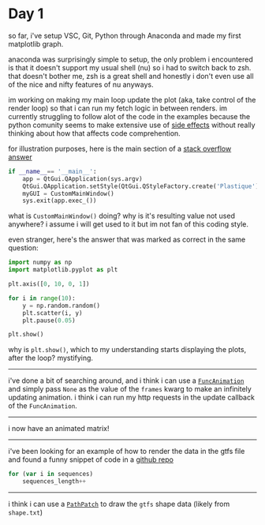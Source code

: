# Day 1

so far, i've setup VSC, Git, Python through Anaconda and made my first matplotlib graph.

anaconda was surprisingly simple to setup, the only problem i encountered is that it doesn't support my usual shell (nu) so i had to switch back to zsh. that doesn't bother me, zsh is a great shell and honestly i don't even use all of the nice and nifty features of nu anyways.

im working on making my main loop update the plot (aka, take control of the render loop) so that i can run my fetch logic in between renders. im currently struggling to follow alot of the code in the examples because the python comunity seems to make extensive use of [side effects](https://en.wikipedia.org/wiki/Side_effect_(computer_science)) without really thinking about how that affects code comprehention.

for illustration purposes, here is the main section of a [stack overflow answer](https://stackoverflow.com/questions/11874767/how-do-i-plot-in-real-time-in-a-while-loop)

```py
if __name__== '__main__':
    app = QtGui.QApplication(sys.argv)
    QtGui.QApplication.setStyle(QtGui.QStyleFactory.create('Plastique'))
    myGUI = CustomMainWindow()
    sys.exit(app.exec_())
```

what is `CustomMainWindow()` doing? why is it's resulting value not used anywhere?
i assume i will get used to it but im not fan of this coding style.

even stranger, here's the answer that was marked as correct in the same question:

```py
import numpy as np
import matplotlib.pyplot as plt

plt.axis([0, 10, 0, 1])

for i in range(10):
    y = np.random.random()
    plt.scatter(i, y)
    plt.pause(0.05)

plt.show()
```

why is `plt.show()`, which to my understanding starts displaying the plots, after the loop? mystifying.

---

i've done a bit of searching around, and i think i can use a [`FuncAnimation`](https://matplotlib.org/stable/api/_as_gen/matplotlib.animation.FuncAnimation.html#matplotlib.animation.FuncAnimation) and simply pass `None` as the value of the `frames` kwarg to make an infinitely updating animation. i think i can run my http requests in the update callback of the `FuncAnimation`.

---

i now have an animated matrix!

---

i've been looking for an example of how to render the data in the gtfs file and found a funny snippet of code in a [github repo](https://github.com/cmichi/gtfs-visualizations/blob/master/render.js)

```js
for (var i in sequences)
    sequences_length++
```

---
i think i can use a [`PathPatch`](https://matplotlib.org/stable/gallery/shapes_and_collections/path_patch.html#sphx-glr-gallery-shapes-and-collections-path-patch-py) to draw the `gtfs` shape data (likely from `shape.txt`)

